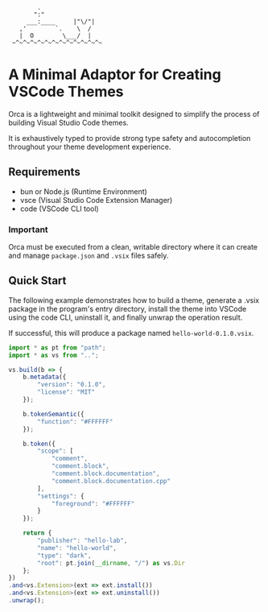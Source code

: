 ```text
        .
       ":"
     ___:____     |"\/"|
   ,'        `.    \  /
   |  O        \___/  |
 ~^~^~^~^~^~^~^~^~^~^~^~^~
```

# A Minimal Adaptor for Creating VSCode Themes

Orca is a lightweight and minimal toolkit designed to simplify the process of building Visual Studio Code themes.

It is exhaustively typed to provide strong type safety and autocompletion throughout your theme development experience.


## Requirements

* bun or Node.js (Runtime Environment)
* vsce (Visual Studio Code Extension Manager)
* code (VSCode CLI tool)

### Important

Orca must be executed from a clean, writable directory where it can create and manage `package.json` and `.vsix` files safely.


## Quick Start

The following example demonstrates how to build a theme, generate a .vsix package in the program's entry directory, install the theme into VSCode using the code CLI, uninstall it, and finally unwrap the operation result.

If successful, this will produce a package named `hello-world-0.1.0.vsix`.

```ts
import * as pt from "path";
import * as vs from "..";

vs.build(b => {
    b.metadata({
        "version": "0.1.0",
        "license": "MIT"
    });

    b.tokenSemantic({
        "function": "#FFFFFF"
    });

    b.token({
        "scope": [
            "comment",
            "comment.block",
            "comment.block.documentation",
            "comment.block.documentation.cpp"
        ],
        "settings": {
            "foreground": "#FFFFFF"
        }
    });

    return {
        "publisher": "hello-lab",
        "name": "hello-world",
        "type": "dark",
        "root": pt.join(__dirname, "/") as vs.Dir
    };
})
.and<vs.Extension>(ext => ext.install())
.and<vs.Extension>(ext => ext.uninstall())
.unwrap();
```